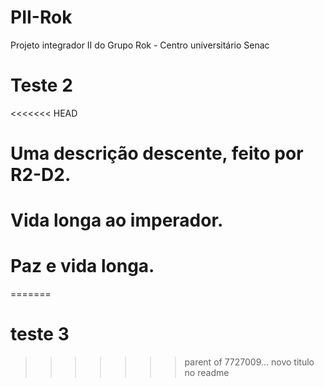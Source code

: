 # PII-Rok
Projeto integrador II do Grupo Rok - Centro universitário Senac

# Teste 2

<<<<<<< HEAD
# Uma descrição descente, feito por R2-D2.

# Vida longa ao imperador.

# Paz e vida longa.
=======
# teste 3
>>>>>>> parent of 7727009... novo titulo no readme
